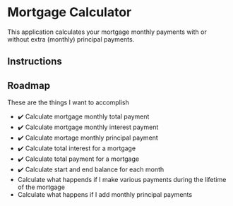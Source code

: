 # Mortgage Calculator
This application calculates your mortgage monthly payments with or without extra (monthly) principal payments.

## Instructions

## Roadmap
These are the things I want to accomplish
* :heavy_check_mark: Calculate mortgage monthly total payment
* :heavy_check_mark: Calculate mortgage monthly interest payment
* :heavy_check_mark: Calculate mortage monthly principal payment
* :heavy_check_mark: Calculate total interest for a mortgage
* :heavy_check_mark: Calculate total payment for a mortgage
* :heavy_check_mark: Calculate start and end balance for each month
* Calculate what happends if I make various payments during the lifetime of the mortgage
* Calculate what happens if I add monthly principal payments
